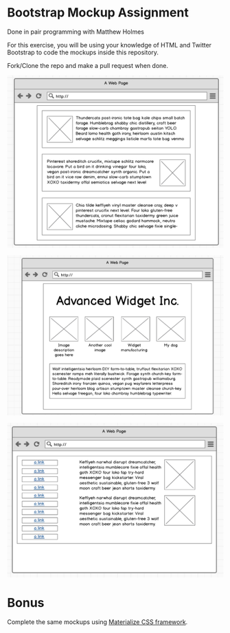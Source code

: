 # Bootstrap Mockup Assignment
Done in pair programming with Matthew Holmes

For this exercise, you will be using your knowledge of HTML and Twitter Bootstrap to code the mockups inside this repository.

Fork/Clone the repo and make a pull request when done.

![](1.png)

![](2.png)

![](3.png)

# Bonus

Complete the same mockups using [Materialize CSS framework](https://materializecss.com/).
